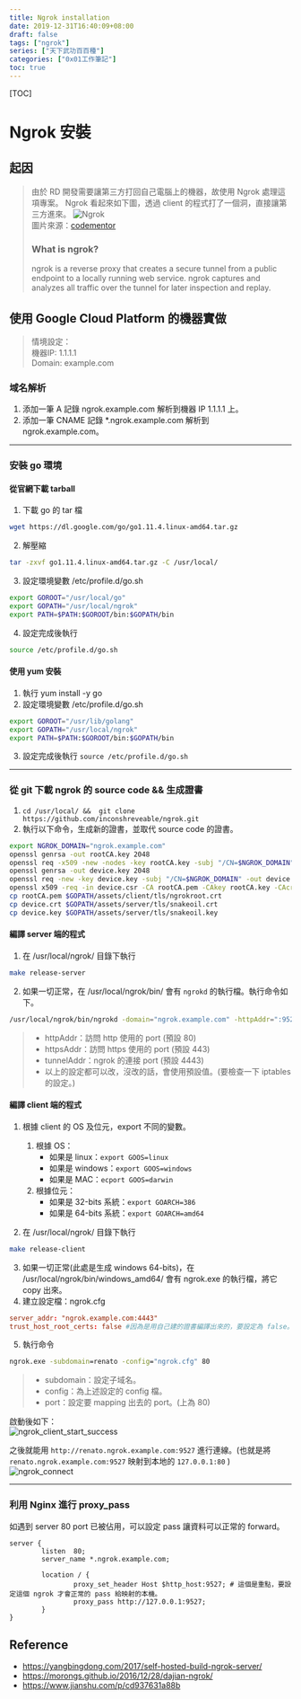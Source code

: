 ```yaml
---
title: Ngrok installation
date: 2019-12-31T16:40:09+08:00
draft: false
tags: ["ngrok"]
series: ["天下武功百百種"]
categories: ["0x01工作筆記"]
toc: true
---
```

[TOC]
# Ngrok 安裝
## 起因
> 由於 RD 開發需要讓第三方打回自己電腦上的機器，故使用 Ngrok 處理這項專案。
> Ngrok 看起來如下圖，透過 client 的程式打了一個洞，直接讓第三方進來。
> ![Ngrok](https://process.filestackapi.com/cache=expiry:max/resize=width:700/compress/XoNCgrwnQhOoQMfy1O5T)  
> 圖片來源：[codementor](https://process.filestackapi.com/cache=expiry:max/resize=width:700/compress/XoNCgrwnQhOoQMfy1O5T)
> ### What is ngrok?
> ngrok is a reverse proxy that creates a secure tunnel from a public endpoint to a locally running web service. ngrok captures and analyzes all traffic over the tunnel for later inspection and replay.

## 使用 Google Cloud Platform 的機器實做
> 情境設定：  
> 機器IP: 1.1.1.1  
> Domain: example.com  
### 域名解析
1. 添加一筆 A 記錄 ngrok.example.com 解析到機器 IP 1.1.1.1 上。
2. 添加一筆 CNAME 記錄 *.ngrok.example.com 解析到 ngrok.example.com。
---
### 安裝 go 環境 
#### 從官網下載 tarball
1. 下載 go 的 tar 檔
```bash
wget https://dl.google.com/go/go1.11.4.linux-amd64.tar.gz
```
2. 解壓縮 
```bash
tar -zxvf go1.11.4.linux-amd64.tar.gz -C /usr/local/
```
3. 設定環境變數 /etc/profile.d/go.sh
```bash
export GOROOT="/usr/local/go"
export GOPATH="/usr/local/ngrok"
export PATH=$PATH:$GOROOT/bin:$GOPATH/bin
```
4. 設定完成後執行
```bash
source /etc/profile.d/go.sh
```
#### 使用 yum 安裝
1. 執行 yum install -y go
2. 設定環境變數 /etc/profile.d/go.sh
```bash
export GOROOT="/usr/lib/golang"
export GOPATH="/usr/local/ngrok"
export PATH=$PATH:$GOROOT/bin:$GOPATH/bin
```
3. 設定完成後執行 `source /etc/profile.d/go.sh`
---
### 從 git 下載 ngrok 的 source code && 生成證書
1. `cd /usr/local/ &&  git clone https://github.com/inconshreveable/ngrok.git` 
2. 執行以下命令，生成新的證書，並取代 source code 的證書。
```bash
export NGROK_DOMAIN="ngrok.example.com"
openssl genrsa -out rootCA.key 2048
openssl req -x509 -new -nodes -key rootCA.key -subj "/CN=$NGROK_DOMAIN" -days 5000 -out rootCA.pem
openssl genrsa -out device.key 2048
openssl req -new -key device.key -subj "/CN=$NGROK_DOMAIN" -out device.csr
openssl x509 -req -in device.csr -CA rootCA.pem -CAkey rootCA.key -CAcreateserial -out device.crt -days 5000
cp rootCA.pem $GOPATH/assets/client/tls/ngrokroot.crt
cp device.crt $GOPATH/assets/server/tls/snakeoil.crt 
cp device.key $GOPATH/assets/server/tls/snakeoil.key
```
#### 編譯 server 端的程式
1. 在 /usr/local/ngrok/ 目錄下執行
```bash
make release-server
```
2. 如果一切正常，在 /usr/local/ngrok/bin/ 會有 `ngrokd` 的執行檔。執行命令如下。
```bash
/usr/local/ngrok/bin/ngrokd -domain="ngrok.example.com" -httpAddr=":9527" -httpsAddr=":49527" -tunnelAddr=*":4443"
```
> - httpAddr：訪問 http 使用的 port \(預設 80\)
> - httpsAddr：訪問 https 使用的 port \(預設 443\)
> - tunnelAddr：ngrok 的連接 port \(預設 4443\)
> - 以上的設定都可以改，沒改的話，會使用預設值。\(要檢查一下 iptables 的設定。\)
#### 編譯 client 端的程式
1. 根據 client 的 OS 及位元，export 不同的變數。
   1. 根據 OS：
      - 如果是 linux：`export GOOS=linux`
      - 如果是 windows：`export GOOS=windows`
      - 如果是 MAC：`ecport GOOS=darwin`
   2. 根據位元：
      - 如果是 32-bits 系統：`export GOARCH=386`
      - 如果是 64-bits 系統：`export GOARCH=amd64`

2. 在 /usr/local/ngrok/ 目錄下執行
```bash
make release-client
```
3. 如果一切正常\(此處是生成 windows 64-bits\)，在 /usr/local/ngrok/bin/windows_amd64/ 會有 ngrok.exe 的執行檔，將它 copy 出來。
4. 建立設定檔：ngrok.cfg
```conf
server_addr: "ngrok.example.com:4443"
trust_host_root_certs: false #因為是用自己建的證書編譯出來的，要設定為 false。
```
5. 執行命令 
```bat
ngrok.exe -subdomain=renato -config="ngrok.cfg" 80
```
> - subdomain：設定子域名。
> - config：為上述設定的 config 檔。
> - port：設定要 mapping 出去的 port。\(上為 80\)

啟動後如下：  
![ngrok_client_start_success](https://i.imgur.com/5KHciPV.png)

之後就能用 `http://renato.ngrok.example.com:9527` 進行連線。\(也就是將 `renato.ngrok.example.com:9527` 映射到本地的 `127.0.0.1:80` \)  
![ngrok_connect](https://i.imgur.com/sisw1UU.png)

---
### 利用 Nginx 進行 proxy_pass
如遇到 server 80 port 已被佔用，可以設定 pass 讓資料可以正常的 forward。
```nginx
server {
        listen  80;
        server_name *.ngrok.example.com;

        location / {
                proxy_set_header Host $http_host:9527; # 這個是重點，要設定這個 ngrok 才會正常的 pass 給映射的本機。
                proxy_pass http://127.0.0.1:9527;
        }
}
```

## Reference
- https://yangbingdong.com/2017/self-hosted-build-ngrok-server/
- https://morongs.github.io/2016/12/28/dajian-ngrok/
- https://www.jianshu.com/p/cd937631a88b
